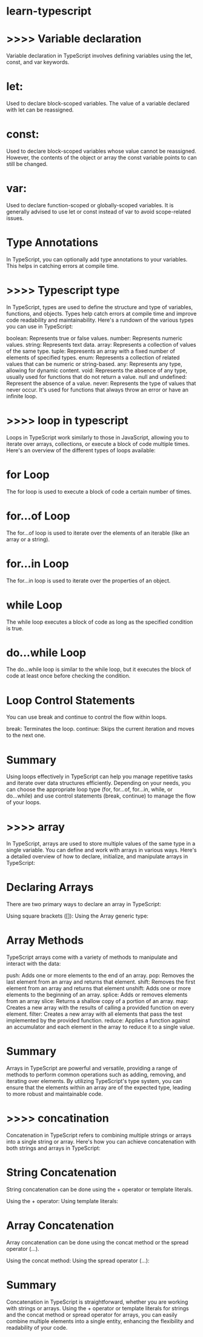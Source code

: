 # learn-typescript

# >>>> Variable declaration

Variable declaration in TypeScript involves defining variables using the let, const, and var keywords.

# let:
Used to declare block-scoped variables. The value of a variable declared with let can be reassigned.

# const: 
Used to declare block-scoped variables whose value cannot be reassigned. However, the contents of the object or array the const variable points to can still be changed.

# var: 
Used to declare function-scoped or globally-scoped variables. It is generally advised to use let or const instead of var to avoid scope-related issues.

# Type Annotations
In TypeScript, you can optionally add type annotations to your variables. This helps in catching errors at compile time.

# >>>> Typescript type

In TypeScript, types are used to define the structure and type of variables, functions, and objects. Types help catch errors at compile time and improve code readability and maintainability. Here's a rundown of the various types you can use in TypeScript:

boolean: Represents true or false values.
number: Represents numeric values.
string: Represents text data.
array: Represents a collection of values of the same type.
tuple: Represents an array with a fixed number of elements of specified types.
enum: Represents a collection of related values that can be numeric or string-based.
any: Represents any type, allowing for dynamic content.
void: Represents the absence of any type, usually used for functions that do not return a value.
null and undefined: Represent the absence of a value.
never: Represents the type of values that never occur. It's used for functions that always throw an error or have an infinite loop.

# >>>> loop in typescript

Loops in TypeScript work similarly to those in JavaScript, allowing you to iterate over arrays, collections, or execute a block of code multiple times. Here's an overview of the different types of loops available:

# for Loop
The for loop is used to execute a block of code a certain number of times.

# for...of Loop
The for...of loop is used to iterate over the elements of an iterable (like an array or a string).

# for...in Loop
The for...in loop is used to iterate over the properties of an object.

# while Loop
The while loop executes a block of code as long as the specified condition is true.

# do...while Loop
The do...while loop is similar to the while loop, but it executes the block of code at least once before checking the condition.

# Loop Control Statements
You can use break and continue to control the flow within loops.

break: Terminates the loop.
continue: Skips the current iteration and moves to the next one.

# Summary
Using loops effectively in TypeScript can help you manage repetitive tasks and iterate over data structures efficiently. Depending on your needs, you can choose the appropriate loop type (for, for...of, for...in, while, or do...while) and use control statements (break, continue) to manage the flow of your loops.

# >>>> array

In TypeScript, arrays are used to store multiple values of the same type in a single variable. You can define and work with arrays in various ways. Here's a detailed overview of how to declare, initialize, and manipulate arrays in TypeScript:

# Declaring Arrays
There are two primary ways to declare an array in TypeScript:

Using square brackets ([]):
Using the Array generic type:

# Array Methods
TypeScript arrays come with a variety of methods to manipulate and interact with the data:

push: Adds one or more elements to the end of an array.
pop: Removes the last element from an array and returns that element.
shift: Removes the first element from an array and returns that element
unshift: Adds one or more elements to the beginning of an array.
splice: Adds or removes elements from an array
slice: Returns a shallow copy of a portion of an array.
map: Creates a new array with the results of calling a provided function on every element.
filter: Creates a new array with all elements that pass the test implemented by the provided function.
reduce: Applies a function against an accumulator and each element in the array to reduce it to a single value.

# Summary
Arrays in TypeScript are powerful and versatile, providing a range of methods to perform common operations such as adding, removing, and iterating over elements. By utilizing TypeScript's type system, you can ensure that the elements within an array are of the expected type, leading to more robust and maintainable code.

# >>>> concatination

Concatenation in TypeScript refers to combining multiple strings or arrays into a single string or array. Here's how you can achieve concatenation with both strings and arrays in TypeScript:

# String Concatenation
String concatenation can be done using the + operator or template literals.

Using the + operator:
Using template literals:

# Array Concatenation
Array concatenation can be done using the concat method or the spread operator (...).

Using the concat method:
Using the spread operator (...):

# Summary
Concatenation in TypeScript is straightforward, whether you are working with strings or arrays. Using the + operator or template literals for strings and the concat method or spread operator for arrays, you can easily combine multiple elements into a single entity, enhancing the flexibility and readability of your code.












